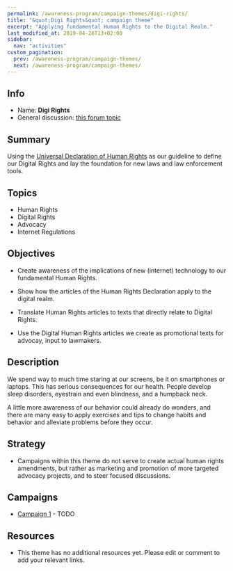 ```yaml
---
permalink: /awareness-program/campaign-themes/digi-rights/
title: "&quot;Digi Rights&quot; campaign theme"
excerpt: "Applying fundamental Human Rights to the Digital Realm."
last_modified_at: 2019-04-26T13+02:00
sidebar:
  nav: "activities"
custom_pagination:
  prev: /awareness-program/campaign-themes/
  next: /awareness-program/campaign-themes/
---
```


<!-- Please fill in the information below each header according to the instructions.

       - Do NOT remove section headers. Instead add the placeholder text if the section is not needed.
       - You can leave the comments. They can be helpful when editing the issue later on.
       - Replace brackets with appropriate information (unless part of a link), leaving formatting intact.
       - The non-comments texts below provide examples, unless they are placeholder text

    Note: You will not be wasting your time documenting all this. The information in this issue
             should be copied to the Theme README.md after your feedback is incorporated.
-->

## Info 

<!-- Provide short name that reflects the gist of the theme, used as working title.
      Also add the link to community forum topic that is used for general discussion. -->

- Name: **Digi Rights**
- General discussion: [this forum topic](https://community.humanetech.com/t/492)

## Summary 

<!-- Clear and concise explanation in 1-3 lines of text -->

Using the [Universal Declaration of Human Rights](http://www.un.org/en/universal-declaration-human-rights/index.html) as our guideline to define our Digital Rights and lay the foundation for new laws and law enforcement tools.

## Topics

<!-- Bullet list with (humane) tech topics and/or harms that are targeted -->

- Human Rights
- Digital Rights
- Advocacy
- Internet Regulations

## Objectives

<!-- Bullet list of what to achieve with the campaigns in this theme, separated by empty lines. -->

- Create awareness of the implications of new (internet) technology to our fundamental Human Rights.

- Show how the articles of the Human Rights Declaration apply to the digital realm.

- Translate Human Rights articles to texts that directly relate to Digital Rights.

- Use the Digital Human Rights articles we create as promotional texts for advocay, input to lawmakers.

## Description

<!-- A longer, more elaborate description (one or more paragraphs of text) -->

We spend way to much time staring at our screens, be it on smartphones or laptops. This has serious consequences for our health. People develop sleep disorders, eyestrain and even blindness, and a humpback neck.

A little more awareness of our behavior could already do wonders, and there are many easy to apply exercises and tips to change habits and behavior and alleviate problems before they occur.

## Strategy

<!-- (optional) If there is a common strategy, outline it here (one or more paragraphs of text, use formatting - like lists - where appropriate). Leave the placeholder text if this section is not needed. -->

- Campaigns within this theme do not serve to create actual human rights amendments, but rather as marketing and promotion of more targeted advocacy projects, and to steer focused discussions.

## Campaigns

<!-- Hyperlinked ToC to past, ongoing and future campaigns. Update this later to reflect changes. -->

- [Campaign 1](campaign1-url) - TODO

## Resources

<!-- (optional) Links to relevant folders, files and external information, or leave the placeholder text. -->

- This theme has no additional resources yet. Please edit or comment to add your relevant links.
